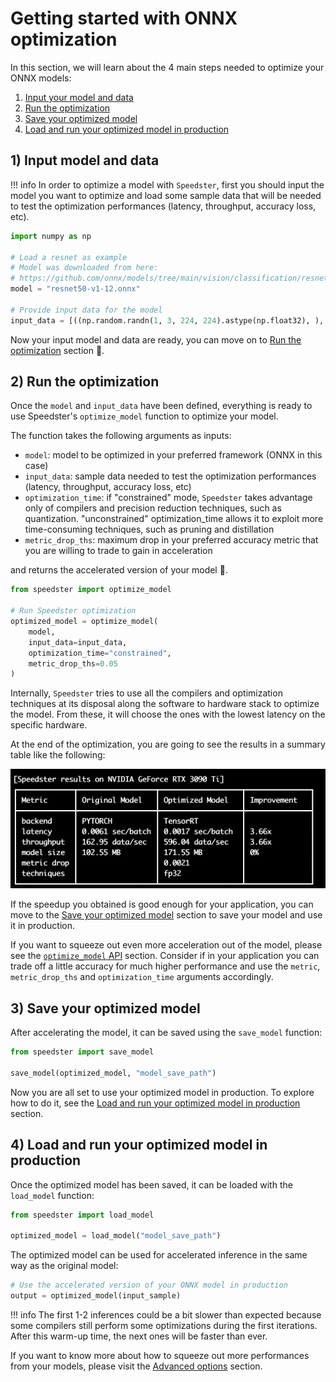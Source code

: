 # Getting started with ONNX optimization
In this section, we will learn about the 4 main steps needed to optimize your ONNX models:

1. [Input your model and data]()
2. [Run the optimization]()
3. [Save your optimized model]()
4. [Load and run your optimized model in production]()

## 1) Input model and data

!!! info
    In order to optimize a model with `Speedster`, first you should input the model you want to optimize and load some sample data that will be needed to test the optimization performances (latency, throughput, accuracy loss, etc). 

```python
import numpy as np

# Load a resnet as example
# Model was downloaded from here: 
# https://github.com/onnx/models/tree/main/vision/classification/resnet
model = "resnet50-v1-12.onnx"

# Provide input data for the model    
input_data = [((np.random.randn(1, 3, 224, 224).astype(np.float32), ), np.array([0])) for _ in range(100)]
```

Now your input model and data are ready, you can move on to [Run the optimization](#2-run-the-optimization) section 🚀.

## 2) Run the optimization
Once the `model` and `input_data` have been defined, everything is ready to use Speedster's `optimize_model` function to optimize your model. 

The function takes the following arguments as inputs:

- `model`: model to be optimized in your preferred framework (ONNX in this case)
- `input_data`: sample data needed to test the optimization performances (latency, throughput, accuracy loss, etc)
- `optimization_time`: if "constrained" mode, `Speedster` takes advantage only of compilers and precision reduction techniques, such as quantization. "unconstrained" optimization_time allows it to exploit more time-consuming techniques, such as pruning and distillation 
- `metric_drop_ths`: maximum drop in your preferred accuracy metric that you are willing to trade to gain in acceleration

and returns the accelerated version of your model 🚀.

``` python
from speedster import optimize_model

# Run Speedster optimization
optimized_model = optimize_model(
    model, 
    input_data=input_data, 
    optimization_time="constrained",
    metric_drop_ths=0.05
)
```

Internally, `Speedster` tries to use all the compilers and optimization techniques at its disposal along the software to hardware stack to optimize the model. From these, it will choose the ones with the lowest latency on the specific hardware.

At the end of the optimization, you are going to see the results in a summary table like the following:

![pt](../images/pt_table.png)

If the speedup you obtained is good enough for your application, you can move to the [Save your optimized model](#3-save-your-optimized-model) section to save your model and use it in production.

If you want to squeeze out even more acceleration out of the model, please see the [`optimize_model` API](../advanced_options.md#optimize_model-api) section. Consider if in your application you can trade off a little accuracy for much higher performance and use the `metric`, `metric_drop_ths` and `optimization_time` arguments accordingly.

## 3) Save your optimized model
After accelerating the model, it can be saved using the `save_model` function:

```python
from speedster import save_model

save_model(optimized_model, "model_save_path")
```

Now you are all set to use your optimized model in production. To explore how to do it, see the [Load and run your optimized model in production](#4-load-and-run-your-optimized-model-in-production) section.

## 4) Load and run your optimized model in production
Once the optimized model has been saved,  it can be loaded with the `load_model` function:
```python
from speedster import load_model

optimized_model = load_model("model_save_path")
```

The optimized model can be used for accelerated inference in the same way as the original model:

```python
# Use the accelerated version of your ONNX model in production
output = optimized_model(input_sample)
```

!!! info
    The first 1-2 inferences could be a bit slower than expected because some compilers still perform some optimizations during the first iterations. After this warm-up time, the next ones will be faster than ever.

If you want to know more about how to squeeze out more performances from your models, please visit the [Advanced options](../how_to_guides.md) section.